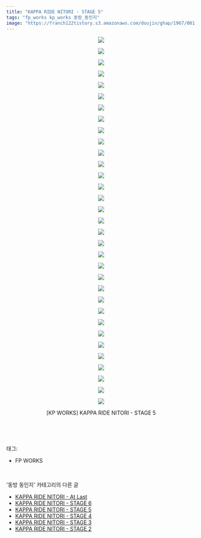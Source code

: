 ```yaml
---
title: "KAPPA RIDE NITORI - STAGE 5"
tags: "fp_works kp_works 동방_동인지"
image: "https://franch122tistory.s3.amazonaws.com/doujin/ghap/1967/001.jpg"
---
```

<div class="article">
<p style="text-align: center; clear: none; float: none;"><img src="{{ site.imgserver8 }}/ghap/1967/001.jpg"/></p>
<p style="text-align: center; clear: none; float: none;"><img src="{{ site.imgserver8 }}/ghap/1967/002.jpg"/></p>
<p style="text-align: center; clear: none; float: none;"><img src="{{ site.imgserver8 }}/ghap/1967/003.jpg"/></p>
<p style="text-align: center; clear: none; float: none;"><img src="{{ site.imgserver8 }}/ghap/1967/004.jpg"/></p>
<p style="text-align: center; clear: none; float: none;"><img src="{{ site.imgserver8 }}/ghap/1967/005.jpg"/></p>
<p style="text-align: center; clear: none; float: none;"><img src="{{ site.imgserver8 }}/ghap/1967/006.jpg"/></p>
<p style="text-align: center; clear: none; float: none;"><img src="{{ site.imgserver8 }}/ghap/1967/007.jpg"/></p>
<p style="text-align: center; clear: none; float: none;"><img src="{{ site.imgserver8 }}/ghap/1967/008.jpg"/></p>
<p style="text-align: center; clear: none; float: none;"><img src="{{ site.imgserver8 }}/ghap/1967/009.jpg"/></p>
<p style="text-align: center; clear: none; float: none;"><img src="{{ site.imgserver8 }}/ghap/1967/010.jpg"/></p>
<p style="text-align: center; clear: none; float: none;"><img src="{{ site.imgserver8 }}/ghap/1967/011.jpg"/></p>
<p style="text-align: center; clear: none; float: none;"><img src="{{ site.imgserver8 }}/ghap/1967/012.jpg"/></p>
<p style="text-align: center; clear: none; float: none;"><img src="{{ site.imgserver8 }}/ghap/1967/013.jpg"/></p>
<p style="text-align: center; clear: none; float: none;"><img src="{{ site.imgserver8 }}/ghap/1967/014.jpg"/></p>
<p style="text-align: center; clear: none; float: none;"><img src="{{ site.imgserver8 }}/ghap/1967/015.jpg"/></p>
<p style="text-align: center; clear: none; float: none;"><img src="{{ site.imgserver8 }}/ghap/1967/016.jpg"/></p>
<p style="text-align: center; clear: none; float: none;"><img src="{{ site.imgserver8 }}/ghap/1967/017.jpg"/></p>
<p style="text-align: center; clear: none; float: none;"><img src="{{ site.imgserver8 }}/ghap/1967/018.jpg"/></p>
<p style="text-align: center; clear: none; float: none;"><img src="{{ site.imgserver8 }}/ghap/1967/019.jpg"/></p>
<p style="text-align: center; clear: none; float: none;"><img src="{{ site.imgserver8 }}/ghap/1967/020.jpg"/></p>
<p style="text-align: center; clear: none; float: none;"><img src="{{ site.imgserver8 }}/ghap/1967/021.jpg"/></p>
<p style="text-align: center; clear: none; float: none;"><img src="{{ site.imgserver8 }}/ghap/1967/022.jpg"/></p>
<p style="text-align: center; clear: none; float: none;"><img src="{{ site.imgserver8 }}/ghap/1967/023.jpg"/></p>
<p style="text-align: center; clear: none; float: none;"><img src="{{ site.imgserver8 }}/ghap/1967/024.jpg"/></p>
<p style="text-align: center; clear: none; float: none;"><img src="{{ site.imgserver8 }}/ghap/1967/025.jpg"/></p>
<p style="text-align: center; clear: none; float: none;"><img src="{{ site.imgserver8 }}/ghap/1967/026.jpg"/></p>
<p style="text-align: center; clear: none; float: none;"><img src="{{ site.imgserver8 }}/ghap/1967/027.jpg"/></p>
<p style="text-align: center; clear: none; float: none;"><img src="{{ site.imgserver8 }}/ghap/1967/028.jpg"/></p>
<p style="text-align: center; clear: none; float: none;"><img src="{{ site.imgserver8 }}/ghap/1967/029.jpg"/></p>
<p style="text-align: center; clear: none; float: none;"><img src="{{ site.imgserver8 }}/ghap/1967/030.jpg"/></p>
<p style="text-align: center; clear: none; float: none;"><img src="{{ site.imgserver8 }}/ghap/1967/031.jpg"/></p>
<p style="text-align: center; clear: none; float: none;"><img src="{{ site.imgserver8 }}/ghap/1967/032.jpg"/></p>
<p style="text-align: center; clear: none; float: none;"><img src="{{ site.imgserver8 }}/ghap/1967/033.jpg"/></p>
<p style="text-align: center; clear: none; float: none;">[KP WORKS] KAPPA RIDE NITORI - STAGE 5</p>
<p><br/></p>
</div><br/>
<div class="tagTrail">
<p>태그: </p>
<ul>
<li>FP WORKS</li>
</ul>
</div><br/>
<div class="another">
<p>'동방 동인지' 카테고리의 다른 글</p>
<ul>
<li><a href="/ghap_1969">KAPPA RIDE NITORI - At Last</a></li>
<li><a href="/ghap_1968">KAPPA RIDE NITORI - STAGE 6</a></li>
<li><a href="/ghap_1967">KAPPA RIDE NITORI - STAGE 5</a></li>
<li><a href="/ghap_1966">KAPPA RIDE NITORI - STAGE 4</a></li>
<li><a href="/ghap_1965">KAPPA RIDE NITORI - STAGE 3</a></li>
<li><a href="/ghap_1964">KAPPA RIDE NITORI - STAGE 2</a></li>
</ul>
</div><br/>
<div class="cb_module cb_fluid">
<div class="cb_wrt cb_profile">
</div><!-- commentList close -->
</div><br/>
